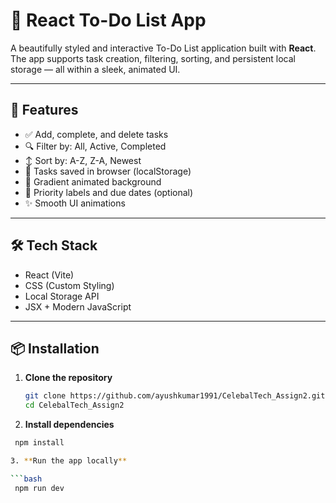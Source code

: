 # 📝 React To-Do List App

A beautifully styled and interactive To-Do List application built with **React**. The app supports task creation, filtering, sorting, and persistent local storage — all within a sleek, animated UI.

---

## 🌟 Features

- ✅ Add, complete, and delete tasks
- 🔍 Filter by: All, Active, Completed
- ↕️ Sort by: A-Z, Z-A, Newest
- 💾 Tasks saved in browser (localStorage)
- 🎨 Gradient animated background
- 🎯 Priority labels and due dates (optional)
- ✨ Smooth UI animations

---


## 🛠️ Tech Stack

- React (Vite)
- CSS (Custom Styling)
- Local Storage API
- JSX + Modern JavaScript

---

## 📦 Installation

1. **Clone the repository**  
   ```bash
   git clone https://github.com/ayushkumar1991/CelebalTech_Assign2.git
   cd CelebalTech_Assign2

2. **Install dependencies**

  ```bash
   npm install

3. **Run the app locally**

```bash
   npm run dev